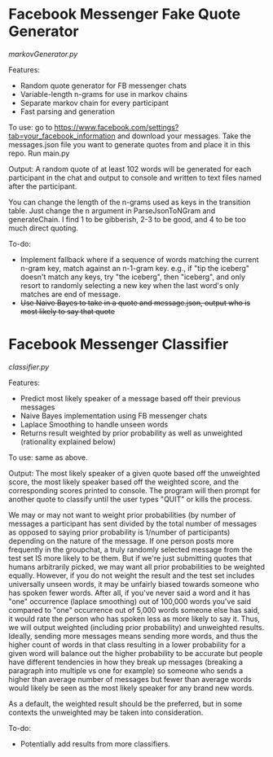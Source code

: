 # Facebook Messenger Fake Quote Generator 

*markovGenerator.py*

Features: 
* Random quote generator for FB messenger chats
* Variable-length n-grams for use in markov chains
* Separate markov chain for every participant
* Fast parsing and generation

To use: go to https://www.facebook.com/settings?tab=your_facebook_information and download your messages.
Take the messages.json file you want to generate quotes from and place it in this repo.
Run main.py

Output: A random quote of at least 102 words will be generated for each participant in the chat and output to console and written to text files named after the participant.

You can change the length of the n-grams used as keys in the transition table. Just change the n argument in ParseJsonToNGram and generateChain. I find 1 to be gibberish, 2-3 to be good, and 4 to be too much direct quoting.

To-do:
* Implement fallback where if a sequence of words matching the current n-gram key, match against an n-1-gram key. e.g., if "tip the iceberg" doesn't match any keys, try "the iceberg", then "iceberg", and only resort to randomly selecting a new key when the last word's only matches are end of message.
* ~~Use Naive Bayes to take in a quote and message.json, output who is most likely to say that quote~~

# Facebook Messenger Classifier

*classifier.py*

Features:
* Predict most likely speaker of a message based off their previous messages 
* Naive Bayes implementation using FB messenger chats
* Laplace Smoothing to handle unseen words
* Returns result weighted by prior probability as well as unweighted (rationality explained below)

To use: same as above.

Output: The most likely speaker of a given quote based off the unweighted score, the most likely speaker based off the weighted score, and the corresponding scores printed to console.
The program will then prompt for another quote to classify until the user types "QUIT" or kills the process.

We may or may not want to weight prior probabilities (by number of messages a participant has sent divided by the total 
number of messages as opposed to saying prior probability is 1/number of participants) depending on the nature 
of the message. If one person posts more frequently in the groupchat,
a truly randomly selected message from the test set IS more likely to be them. But if we're just submitting quotes
that humans arbitrarily picked, we may want all prior probabilities to be weighted equally. However, if you do not
weight the result and the test set includes universally unseen words, it may be unfairly biased towards someone who has
spoken fewer words. After all, if you've never said a word and it has "one" occurrence (laplace smoothing) out of 100,000
words you've said compared to "one" occurrence out of 5,000 words someone else has said, it would rate the person
who has spoken less as more likely to say it. Thus, we will output weighted (including prior probability) and
unweighted results. Ideally, sending more messages means sending more words, and thus the higher count of words
in that class resulting in a lower probability for a given word will balance out the higher probability to be 
accurate but people have different tendencies in how they break up messages (breaking a paragraph into multiple vs
one for example) so someone who sends a higher than average number of messages but fewer than average words would 
likely be seen as the most likely speaker for any brand new words.

As a default, the weighted result should be the preferred, but in some contexts the unweighted may be taken into consideration.

To-do:
* Potentially add results from more classifiers.

